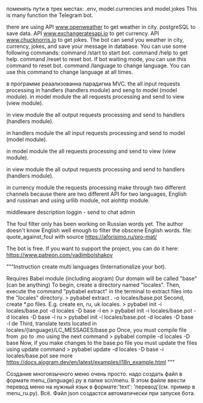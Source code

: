 поменять пути в трех местах: .env, model.currencies and model.jokes
This is many function the Telegram bot.


there are using API www.openweather to get weather in city.
postgreSQL to save data.
API www.exchangeratesapi.io to get currency.
API www.chucknorris.io to get jokes.
The bot can send you weather in city, currency, jokes, and save your message in database.
You can use some following commands:
command /start to start bot.
command /help to get help.
command /reset to reset bot. If bot waiting mode, you can use this command to reset bot.
command /language to change language. You can use this command to change language at all times.

в программе реаализованна парадигма MVC. the all input requests processing in handlers (handlers module) and seng to model (model module).
in model module the all requests processing and send to view (view module).

in view module the all output requests processing and send to handlers (handlers module).

in handlers module the all input requests processing and send to model (model module).

in model module the all requests processing and send to view (view module).

in view module the all output requests processing and send to handlers (handlers module).

in currency module the requests processing make through two different channels because there are two different API for two languages, English and russinan
and using urllib module, not aiohttp module.

middleware description
loggin - send to chat admin

The foul filter only has been working on Russian words yet.  The author doesn't know English well enough to filter the obscene English words.
file: quote_against_foul with source https://aforisimo.ru/pro-mat/

The bot is free. If you want to support the project, you can do it here: https://www.patreon.com/vadimbolshakov


"""Instruction create multi languages (Internationalize your bot).

Requires Babel module (including aiogram)
Our domain will be called "base" (can be anything)
To begin, create a directory named "locales". Then, execute the command "pybabel extract" in the terminal to extract
 files into the "locales" directory.
    > pybabel extract . -o locales/base.pot
Second, create *.po files. E.g. create en, ru, uk locales.
    > pybabel init -i locales/base.pot -d locales -D base -l en
    > pybabel init -i locales/base.pot -d locales -D base -l ru
    > pybabel init -i locales/base.pot -d locales -D base -l de
Third, translate texts located in locales/{language}/LC_MESSAGES/base.po
Once, you must compile file from .po to .mo using the next command
    > pybabel compile -d locales -D base
Now, if you make changes to the base.po file you must update the files using update command
    > pybabel update -d locales -D base -i locales/base.pot
see more https://docs.aiogram.dev/en/latest/examples/i18n_example.html
 """

Создание многоязычного меню очень просто. надо создать файл в формате menu_{language}.py в папке scr/menu.
В этом файле ввести перевод меню на нужный язык в формате:'text': 'перевод'(см. пример в menu_ru.py).
Всё. Файл json создастся автоматически при запуске бота.